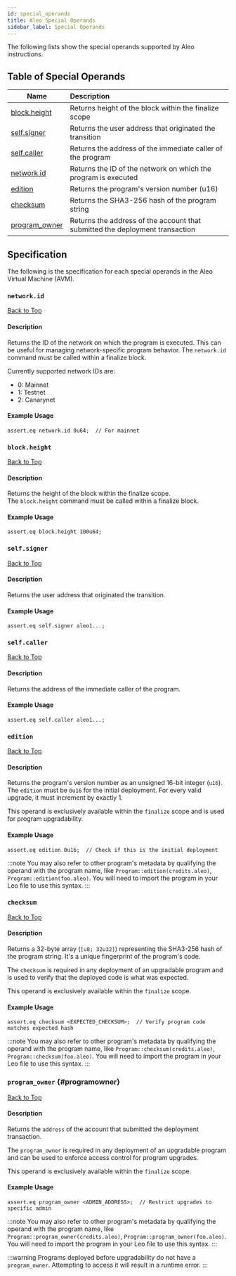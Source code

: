 ```yaml
---
id: special_operands
title: Aleo Special Operands
sidebar_label: Special Operands
---
```


The following lists show the special operands supported by Aleo instructions.

## Table of Special Operands
| Name                         | Description                                           |
|------------------------------|:------------------------------------------------------|
| [block.height](#blockheight) | Returns height of the block within the finalize scope |
| [self.signer](#selfsigner)   | Returns the user address that originated the transition |
| [self.caller](#selfcaller)   | Returns the address of the immediate caller of the program |
| [network.id](#networkid)     | Returns the ID of the network on which the program is executed |
| [edition](#edition)          | Returns the program's version number (u16) |
| [checksum](#checksum)        | Returns the SHA3-256 hash of the program string |
| [program_owner](#programowner) | Returns the address of the account that submitted the deployment transaction |

## Specification

The following is the specification for each special operands in the Aleo Virtual Machine (AVM).

### `network.id`

[Back to Top](#table-of-special-operands)

#### Description

Returns the ID of the network on which the program is executed. This can be useful for managing network-specific program behavior.
The `network.id` command must be called within a finalize block.

Currently supported network IDs are:
- 0: Mainnet
- 1: Testnet 
- 2: Canarynet

#### Example Usage

```aleo
assert.eq network.id 0u64;  // For mainnet
```

### `block.height`

[Back to Top](#table-of-special-operands)

#### Description

Returns the height of the block within the finalize scope.  
The `block.height` command must be called within a finalize block.

#### Example Usage

```aleo
assert.eq block.height 100u64;
```

### `self.signer`

[Back to Top](#table-of-special-operands)

#### Description

Returns the user address that originated the transition.

#### Example Usage

```aleo
assert.eq self.signer aleo1...;
```

### `self.caller`

[Back to Top](#table-of-special-operands)

#### Description

Returns the address of the immediate caller of the program.

#### Example Usage

```aleo
assert.eq self.caller aleo1...;
```

### `edition`

[Back to Top](#table-of-special-operands)

#### Description

Returns the program's version number as an unsigned 16-bit integer (`u16`). The `edition` must be `0u16` for the initial deployment. For every valid upgrade, it must increment by exactly 1.

This operand is exclusively available within the `finalize` scope and is used for program upgradability.

#### Example Usage

```aleo
assert.eq edition 0u16;  // Check if this is the initial deployment
```

:::note
You may also refer to other program's metadata by qualifying the operand with the program name, like `Program::edition(credits.aleo)`, `Program::edition(foo.aleo)`. You will need to import the program in your Leo file to use this syntax.
:::

### `checksum`

[Back to Top](#table-of-special-operands)

#### Description

Returns a 32-byte array (`[u8; 32u32]`) representing the SHA3-256 hash of the program string. It's a unique fingerprint of the program's code.

The `checksum` is required in any deployment of an upgradable program and is used to verify that the deployed code is what was expected.

This operand is exclusively available within the `finalize` scope.

#### Example Usage

```aleo
assert.eq checksum <EXPECTED_CHECKSUM>;  // Verify program code matches expected hash
```

:::note
You may also refer to other program's metadata by qualifying the operand with the program name, like `Program::checksum(credits.aleo)`, `Program::checksum(foo.aleo)`. You will need to import the program in your Leo file to use this syntax.
:::

### `program_owner` {#programowner}

[Back to Top](#table-of-special-operands)

#### Description

Returns the `address` of the account that submitted the deployment transaction.

The `program_owner` is required in any deployment of an upgradable program and can be used to enforce access control for program upgrades.

This operand is exclusively available within the `finalize` scope.

#### Example Usage

```aleo
assert.eq program_owner <ADMIN_ADDRESS>;  // Restrict upgrades to specific admin
```

:::note
You may also refer to other program's metadata by qualifying the operand with the program name, like `Program::program_owner(credits.aleo)`, `Program::program_owner(foo.aleo)`. You will need to import the program in your Leo file to use this syntax.
:::

:::warning
Programs deployed before upgradability do not have a `program_owner`. Attempting to access it will result in a runtime error.
:::